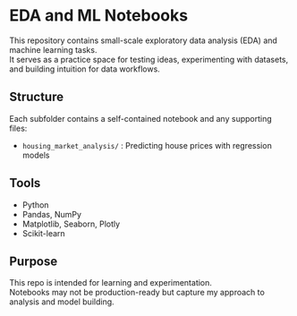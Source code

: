 # EDA and ML Notebooks

This repository contains small-scale exploratory data analysis (EDA) and machine learning tasks.  
It serves as a practice space for testing ideas, experimenting with datasets, and building intuition for data workflows.  

## Structure

Each subfolder contains a self-contained notebook and any supporting files:

- `housing_market_analysis/` : Predicting house prices with regression models  

## Tools

- Python  
- Pandas, NumPy  
- Matplotlib, Seaborn, Plotly
- Scikit-learn  

## Purpose

This repo is intended for learning and experimentation.  
Notebooks may not be production-ready but capture my approach to analysis and model building.
